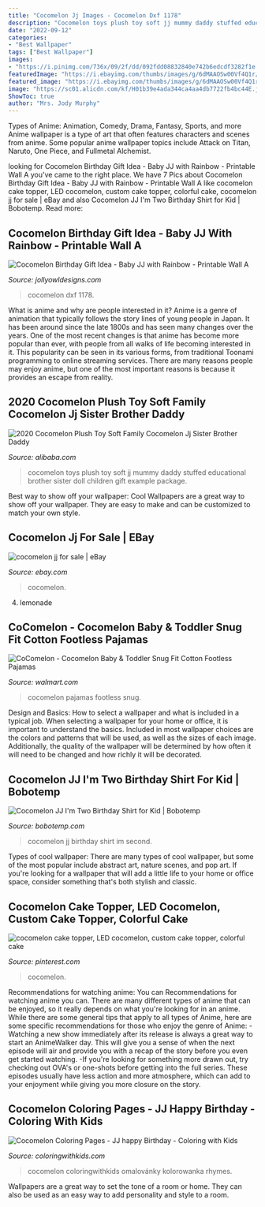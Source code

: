 ```yaml
---
title: "Cocomelon Jj Images - Cocomelon Dxf 1178"
description: "Cocomelon toys plush toy soft jj mummy daddy stuffed educational brother sister doll children gift example package"
date: "2022-09-12"
categories:
- "Best Wallpaper"
tags: ["Best Wallpaper"]
images:
- "https://i.pinimg.com/736x/09/2f/dd/092fdd08832840e742b6edcdf3282f1e.jpg"
featuredImage: "https://i.ebayimg.com/thumbs/images/g/6dMAAOSw00Vf4Q1r/s-l225.jpg"
featured_image: "https://i.ebayimg.com/thumbs/images/g/6dMAAOSw00Vf4Q1r/s-l225.jpg"
image: "https://sc01.alicdn.com/kf/H01b39e4ada344ca4aa4db7722fb4bc44E.jpg"
ShowToc: true
author: "Mrs. Jody Murphy"
---
```



Types of Anime: Animation, Comedy, Drama, Fantasy, Sports, and more
Anime wallpaper is a type of art that often features characters and scenes from anime. Some popular anime wallpaper topics include Attack on Titan, Naruto, One Piece, and Fullmetal Alchemist.

	

		
looking for Cocomelon Birthday Gift Idea - Baby JJ with Rainbow - Printable Wall A you've came to the right place. We have 7 Pics about Cocomelon Birthday Gift Idea - Baby JJ with Rainbow - Printable Wall A like cocomelon cake topper, LED cocomelon, custom cake topper, colorful cake, cocomelon jj for sale | eBay and also Cocomelon JJ I&#039;m Two Birthday Shirt for Kid | Bobotemp. Read more:
		
    
## Cocomelon Birthday Gift Idea - Baby JJ With Rainbow - Printable Wall A

<img loading=lazy src="https://cdn.shopify.com/s/files/1/0267/5094/3307/products/CocomelonDecorationWallArtBirthdayPartyGiftIdeababynurserykidsroominteriordesign_rainbowcloud_2b_1200x1200.jpg?v=1598550265" onerror="this.onerror=null;this.src='https://tse1.mm.bing.net/th?id=OIP.iQrSlYv2zgzOFm4afJzRtAHaGL&amp;pid=15.1';" alt="Cocomelon Birthday Gift Idea - Baby JJ with Rainbow - Printable Wall A">

_Source: jollyowldesigns.com_

>cocomelon dxf 1178. 

	

What is anime and why are people interested in it?
Anime is a genre of animation that typically follows the story lines of young people in Japan. It has been around since the late 1800s and has seen many changes over the years. One of the most recent changes is that anime has become more popular than ever, with people from all walks of life becoming interested in it. This popularity can be seen in its various forms, from traditional Toonami programming to online streaming services. There are many reasons people may enjoy anime, but one of the most important reasons is because it provides an escape from reality.

    
## 2020 Cocomelon Plush Toy Soft Family Cocomelon Jj Sister Brother Daddy

<img loading=lazy src="https://sc01.alicdn.com/kf/H01b39e4ada344ca4aa4db7722fb4bc44E.jpg" onerror="this.onerror=null;this.src='https://tse3.mm.bing.net/th?id=OIP.SbBR4eLR3QA121hZEOn_dgHaNK&amp;pid=15.1';" alt="2020 Cocomelon Plush Toy Soft Family Cocomelon Jj Sister Brother Daddy">

_Source: alibaba.com_

>cocomelon toys plush toy soft jj mummy daddy stuffed educational brother sister doll children gift example package. 

	

Best way to show off your wallpaper:
Cool Wallpapers are a great way to show off your wallpaper. They are easy to make and can be customized to match your own style.

    
## Cocomelon Jj For Sale | EBay

<img loading=lazy src="https://i.ebayimg.com/thumbs/images/g/6dMAAOSw00Vf4Q1r/s-l225.jpg" onerror="this.onerror=null;this.src='https://tse3.mm.bing.net/th?id=OIP.ry3Powt56-KYFfAUI5ZqEAAAAA&amp;pid=15.1';" alt="cocomelon jj for sale | eBay">

_Source: ebay.com_

>cocomelon. 

	

4. lemonade 

    
## CoComelon - Cocomelon Baby &amp; Toddler Snug Fit Cotton Footless Pajamas

<img loading=lazy src="https://i5.walmartimages.com/asr/f8916c0a-f8a2-489a-886a-50ae10f266c0.668e328d48bca6f08768fdfc95c2e93b.jpeg" onerror="this.onerror=null;this.src='https://tse1.mm.bing.net/th?id=OIP.vN4x17DG5pvW15GbFzaKSwHaJ4&amp;pid=15.1';" alt="CoComelon - Cocomelon Baby &amp; Toddler Snug Fit Cotton Footless Pajamas">

_Source: walmart.com_

>cocomelon pajamas footless snug. 

	

Design and Basics: How to select a wallpaper and what is included in a typical job.
When selecting a wallpaper for your home or office, it is important to understand the basics. Included in most wallpaper choices are the colors and patterns that will be used, as well as the sizes of each image. Additionally, the quality of the wallpaper will be determined by how often it will need to be changed and how richly it will be decorated.

    
## Cocomelon JJ I&#039;m Two Birthday Shirt For Kid | Bobotemp

<img loading=lazy src="https://cdn.tangledigitalprints.com/listings/thumb/5d4d6d3c38dd915a8b4e8145/AnPtb3gqFk/RvrhwtPtrS___ylGhj_v1_compressed.jpg" onerror="this.onerror=null;this.src='https://tse1.mm.bing.net/th?id=OIP.ehCs6dCsKOOWVQ0E2bYXXAHaHa&amp;pid=15.1';" alt="Cocomelon JJ I&#039;m Two Birthday Shirt for Kid | Bobotemp">

_Source: bobotemp.com_

>cocomelon jj birthday shirt im second. 

	

Types of cool wallpaper:
There are many types of cool wallpaper, but some of the most popular include abstract art, nature scenes, and pop art. If you're looking for a wallpaper that will add a little life to your home or office space, consider something that's both stylish and classic.

    
## Cocomelon Cake Topper, LED Cocomelon, Custom Cake Topper, Colorful Cake

<img loading=lazy src="https://i.pinimg.com/736x/09/2f/dd/092fdd08832840e742b6edcdf3282f1e.jpg" onerror="this.onerror=null;this.src='https://tse2.mm.bing.net/th?id=OIP.F2vyWNmYGB1WIaeZFEZX2AHaLA&amp;pid=15.1';" alt="cocomelon cake topper, LED cocomelon, custom cake topper, colorful cake">

_Source: pinterest.com_

>cocomelon. 

	

Recommendations for watching anime: You can
Recommendations for watching anime you can. There are many different types of anime that can be enjoyed, so it really depends on what you're looking for in an anime. While there are some general tips that apply to all types of Anime, here are some specific recommendations for those who enjoy the genre of Anime: 
-Watching a new show immediately after its release is always a great way to start an AnimeWalker day. This will give you a sense of when the next episode will air and provide you with a recap of the story before you even get started watching. 
-If you're looking for something more drawn out, try checking out OVA's or one-shots before getting into the full series. These episodes usually have less action and more atmosphere, which can add to your enjoyment while giving you more closure on the story.

    
## Cocomelon Coloring Pages - JJ Happy Birthday - Coloring With Kids

<img loading=lazy src="https://coloringwithkids.com/wp-content/uploads/2021/06/Cocomelon-Coloring-Pages-JJ-and-Bingo-724x1024.jpg" onerror="this.onerror=null;this.src='https://tse1.mm.bing.net/th?id=OIP.pMX2tGHaQT7LLlrwAK3bKAHaKe&amp;pid=15.1';" alt="Cocomelon Coloring Pages - JJ happy Birthday - Coloring with Kids">

_Source: coloringwithkids.com_

>cocomelon coloringwithkids omalovánky kolorowanka rhymes. 

	

Wallpapers are a great way to set the tone of a room or home. They can also be used as an easy way to add personality and style to a room.

